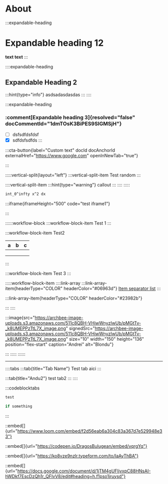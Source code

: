 # About

:::expandable-heading
# Expandable heading 12

**text text**
:::

::::expandable-heading
## Expandable Heading 2

:::hint{type="info"}
asdsadasdasdas
:::
::::

:::expandable-heading
### :comment[Expandable heading 3]{resolved="false" docCommentId="1dmTOsK3BiPES9SIGMSjH"}

- [ ] dsfsdfdsfdsf
- [x] sdfdsfsdfds
:::

:::cta-button{label="Custom text" docId docAnchorId externalHref="https://www.google.com" openInNewTab="true"}

:::

:::::vertical-split{layout="left"}
:::vertical-split-item
Test random
:::

::::vertical-split-item
:::hint{type="warning"}
callout
:::
::::
:::::

```tex
int_0^infty x^2 dx
```

:::iframe{iframeHeight="500" code="test iframe1"}

:::

::::::workflow-block
:::workflow-block-item
Test 1
:::

:::workflow-block-item
Test2&#x20;

| a  | b  | c  |
| :- | :- | :- |
|    |    |    |
|    |    |    |
|    |    |    |
:::

:::workflow-block-item
Test 3
:::

:::::workflow-block-item
::::link-array
:::link-array-item{headerType="COLOR" headerColor="#06963d"}
[Item separator list](./syntax/an-item.md)&#x20;
:::

:::link-array-item{headerType="COLOR" headerColor="#23982b"}

:::
::::

:::image{src="https://archbee-image-uploads.s3.amazonaws.com/511c8QBH-VHiwWnyzIwUb/pMGtTv-_k8UMEPPzTtL7X_image.png" signedSrc="https://archbee-image-uploads.s3.amazonaws.com/511c8QBH-VHiwWnyzIwUb/pMGtTv-_k8UMEPPzTtL7X_image.png" size="10" width="150" height="136" position="flex-start" caption="Andrei" alt="Blondu"}

:::
:::::
::::::

***

::::tabs
:::tab{title="Tab Name"}
Test tab aici
:::

:::tab{title="Andu2"}
test tab2
:::
::::

:::codeblocktabs
```javascript
test
```

```c
if something
```
:::

::embed[]{url="https://www.loom.com/embed/f2d56eab6a304c83a367d7e529948e33"}









::embed[]{url="https://codepen.io/DragosBulugean/embed/vqrgYq"}



::embed[]{url="https://ko8vze9nzlr.typeform.com/to/IaAyThBA"}



::embed[]{url="https://docs.google.com/document/d/1jTM4gUFIjvxpC88HNsAI-hWDkf7EscDzQh1r_QFlvV8/edit#heading=h.f1pso1jruysd"}

